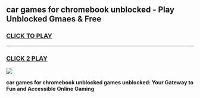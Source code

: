 
## car games for chromebook unblocked - Play Unblocked Gmaes & Free
<h3>
<a href="https://news.freeplayer.one?title=car_games_for_chromebook_unblocked&ref=23F">CLICK TO PLAY</a></h3>
<hr>

<h3>
<a href="https://news.freeplayer.one?title=car_games_for_chromebook_unblocked&ref=23F">CLICK 2 PLAY</a>
  
</h3>

<a href="https://news.freeplayer.one?title=car_games_for_chromebook_unblocked&ref=23F/"><img src="https://clearcache.store/games.png"></a>


**car games for chromebook unblocked games unblocked: Your Gateway to Fun and Accessible Online Gaming**
